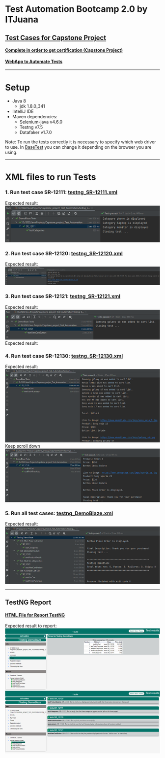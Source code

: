 # Test Automation Bootcamp 2.0 by ITJuana

## [Test Cases for Capstone Project](src/main/resources/filesPDF/ITJ_BootCamp_Test_Automation_TestCases_Diego_Flores.pdf)

#### [Complete in order to get certification (Capstone Project)](src/main/resources/filesPDF/Capstone_Project_ITJ_Automation_Bootcamp_2.pdf)

#### [WebApp to Automate Tests](https://www.demoblaze.com/)

---

# Setup
- Java 8
  - jdk 1.8.0_341
- IntelliJ IDE
- Maven dependencies:
  - Selenium-java v4.6.0 
  - Testng v7.5 
  - Datafaker v1.7.0

Note: To run the tests correctly it is necessary to specify which web driver to use. In [BaseTest](src/main/java/tests/BaseTest.java) you can change it depending on the browser you are using. 

---

# XML files to run Tests

### 1. Run test case SR-12111: [testng_SR-12111.xml](testng_SR-12111.xml)

Expected result:
![SR-12111 run](src/main/resources/images/SR12111Run.png)
### 2. Run test case SR-12120: [testng_SR-12120.xml](testng_SR-12120.xml)

Expected result:
![SR-12120 run](src/main/resources/images/SR12120Run.png)
### 3. Run test case SR-12121: [testng_SR-12121.xml](testng_SR-12121.xml)

Expected result:
![SR-12121 run](src/main/resources/images/SR12121Run.png)
Expected result:
### 4. Run test case SR-12130: [testng_SR-12130.xml](testng_SR-12130.xml)

Expected result:
![SR-12130 run](src/main/resources/images/SR12130Run_1.png)
Keep scroll down
![SR-12130 run](src/main/resources/images/SR12130Run_2.png)
### 5. Run all test cases: [testng_DemoBlaze.xml](testng_DemoBlaze.xml)

Expected result:
![DemoBlazeTests run](src/main/resources/images/allTest.png)

---

## TestNG Report
#### [HTML File for Report TestNG](out/index.html)
Expected result to report:
![Report 1](src/main/resources/images/TestNGReport.png)
![Report 2](src/main/resources/images/TestNGReport2.png)